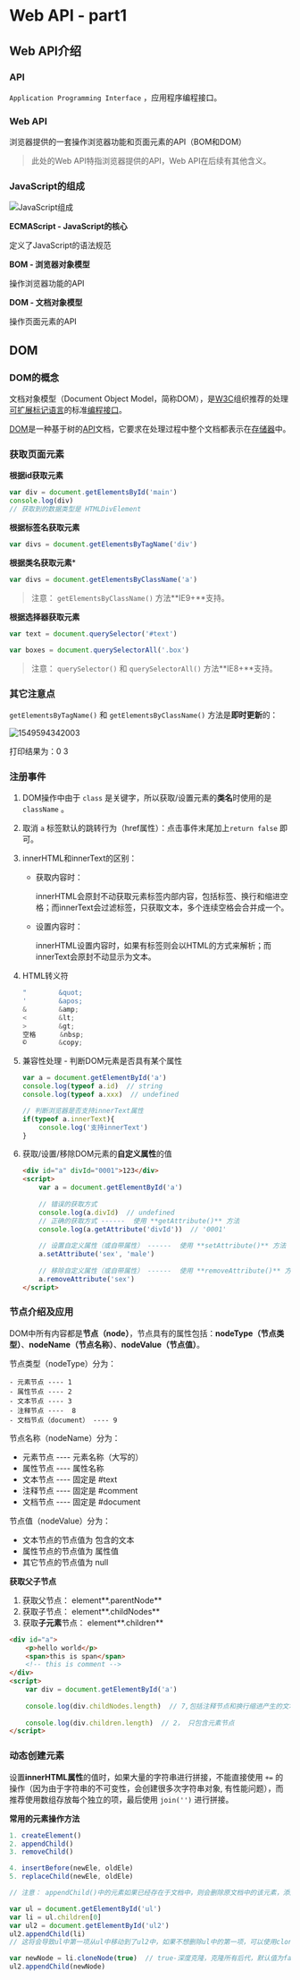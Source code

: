 # Web API - part1

## Web API介绍

### API

`Application Programming Interface` ，应用程序编程接口。

### Web API

浏览器提供的一套操作浏览器功能和页面元素的API（BOM和DOM）

> 此处的Web API特指浏览器提供的API，Web API在后续有其他含义。

### JavaScript的组成

![JavaScript组成](media/JavaScript组成.png)

**ECMAScript - JavaScript的核心**

定义了JavaScript的语法规范

**BOM - 浏览器对象模型**

操作浏览器功能的API

**DOM - 文档对象模型**

操作页面元素的API

## DOM

### DOM的概念

文档对象模型（Document Object Model，简称DOM），是[W3C](https://baike.baidu.com/item/W3C)组织推荐的处理[可扩展标记语言](https://baike.baidu.com/item/%E5%8F%AF%E6%89%A9%E5%B1%95%E7%BD%AE%E6%A0%87%E8%AF%AD%E8%A8%80)的标准[编程接口](https://baike.baidu.com/item/%E7%BC%96%E7%A8%8B%E6%8E%A5%E5%8F%A3)。

[DOM](https://baike.baidu.com/item/DOM/50288)是一种基于树的[API](https://baike.baidu.com/item/API/10154)文档，它要求在处理过程中整个文档都表示在[存储器](https://baike.baidu.com/item/%E5%AD%98%E5%82%A8%E5%99%A8)中。

### 获取页面元素

**根据id获取元素**

```js
var div = document.getElementsById('main')
console.log(div)
// 获取到的数据类型是 HTMLDivElement
```

**根据标签名获取元素**

```js
var divs = document.getElementsByTagName('div')
```

**根据类名获取元素***

```js
var divs = document.getElementsByClassName('a')
```

> 注意： `getElementsByClassName()` 方法**IE9+**支持。

**根据选择器获取元素**

```js
var text = document.querySelector('#text')

var boxes = document.querySelectorAll('.box')
```

> 注意： `querySelector()` 和 `querySelectorAll()` 方法**IE8+**支持。

### 其它注意点

`getElementsByTagName()` 和 `getElementsByClassName()` 方法是**即时更新**的：

![1549594342003](media\%5CUsers%5Cks4na%5CAppData%5CRoaming%5CTypora%5Ctypora-user-images%5C1549594342003.png)

打印结果为：0  3

### 注册事件

1. DOM操作中由于 `class` 是关键字，所以获取/设置元素的**类名**时使用的是 `className` 。

2. 取消 `a` 标签默认的跳转行为（href属性）：点击事件末尾加上`return false` 即可。

3. innerHTML和innerText的区别：

   - 获取内容时：

     innerHTML会原封不动获取元素标签内部内容，包括标签、换行和缩进空格；而innerText会过滤标签，只获取文本，多个连续空格会合并成一个。

   - 设置内容时：

     innerHTML设置内容时，如果有标签则会以HTML的方式来解析；而innerText会原封不动显示为文本。

4. HTML转义符

   ```js
   "		&quot;
   '		&apos;
   & 		&amp;
   <		&lt;
   >		&gt;
   空格	   &nbsp;
   ©		&copy;
   ```

5. 兼容性处理 - 判断DOM元素是否具有某个属性

   ```js
   var a = document.getElementById('a')
   console.log(typeof a.id)  // string
   console.log(typeof a.xxx)  // undefined
   
   // 判断浏览器是否支持innerText属性
   if(typeof a.innerText){
       console.log('支持innerText')
   }
   ```

6. 获取/设置/移除DOM元素的**自定义属性**的值

   ```html
   <div id="a" divId="0001">123</div>
   <script>
       var a = document.getElementById('a')
       
       // 错误的获取方式
       console.log(a.divId)  // undefined
       // 正确的获取方式 ------  使用 **getAttribute()** 方法
       console.log(a.getAttribute('divId'))  // '0001'
       
       // 设置自定义属性（或自带属性） ------  使用 **setAttribute()** 方法
       a.setAttribute('sex', 'male')
       
       // 移除自定义属性（或自带属性） ------  使用 **removeAttribute()** 方法
       a.removeAttribute('sex')
   </script>
   ```

### 节点介绍及应用

   DOM中所有内容都是**节点（node）**，节点具有的属性包括：**nodeType（节点类型）**、**nodeName（节点名称）**、**nodeValue（节点值）**。

   节点类型（nodeType）分为：

    - 元素节点 ---- 1
    - 属性节点 ---- 2
    - 文本节点 ---- 3
    - 注释节点 ----  8
    - 文档节点（document） ---- 9

   节点名称（nodeName）分为：

   - 元素节点 ---- 元素名称（大写的）
   - 属性节点 ---- 属性名称
   - 文本节点 ---- 固定是 #text
   - 注释节点 ---- 固定是 #comment
   - 文档节点 ---- 固定是 #document

   节点值（nodeValue）分为：

   - 文本节点的节点值为 包含的文本
   - 属性节点的节点值为 属性值
   - 其它节点的节点值为 null

   **获取父子节点**

   1. 获取父节点： element**.parentNode**
   2. 获取子节点： element**.childNodes**
   3. 获取**子元素**节点： element**.children**

   ```html
   <div id="a">
       <p>hello world</p>
       <span>this is span</span>
       <!-- this is comment -->
   </div>
   <script>
       var div = document.getElementById('a')
       
       console.log(div.childNodes.length)  // 7,包括注释节点和换行缩进产生的文本节点
       
       console.log(div.children.length)  // 2， 只包含元素节点
   </script>
   ```

   ### 动态创建元素

设置**innerHTML属性**的值时，如果大量的字符串进行拼接，不能直接使用 `+=` 的操作（因为由于字符串的不可变性，会创建很多次字符串对象, 有性能问题），而推荐使用数组存放每个独立的项，最后使用 `join('')` 进行拼接。

**常用的元素操作方法**

```js
1. createElement()
2. appendChild()
3. removeChild()

4. insertBefore(newEle, oldEle)
5. replaceChild(newEle, oldEle)

// 注意： appendChild()中的元素如果已经存在于文档中，则会删除原文档中的该元素，添加到新的位置。如下代码所示：

var ul = document.getElementById('ul')
var li = ul.children[0]
var ul2 = document.getElementById('ul2')
ul2.appendChild(li)  
// 这将会导致ul中第一项从ul中移动到了ul2中，如果不想删除ul中的第一项，可以使用cloneNode()方法复制一个相同的节点：

var newNode = li.cloneNode(true)  // true-深度克隆，克隆所有后代，默认值为false
ul2.appendChild(newNode)
```



